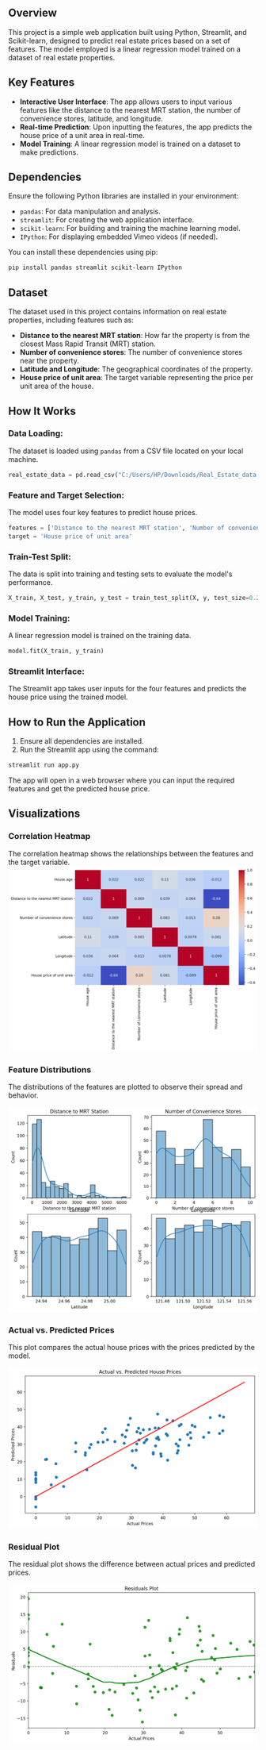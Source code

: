 ## Overview
This project is a simple web application built using Python, Streamlit, and Scikit-learn, designed to predict real estate prices based on a set of features. The model employed is a linear regression model trained on a dataset of real estate properties.

## Key Features
- **Interactive User Interface**: The app allows users to input various features like the distance to the nearest MRT station, the number of convenience stores, latitude, and longitude.
- **Real-time Prediction**: Upon inputting the features, the app predicts the house price of a unit area in real-time.
- **Model Training**: A linear regression model is trained on a dataset to make predictions.

## Dependencies
Ensure the following Python libraries are installed in your environment:

- `pandas`: For data manipulation and analysis.
- `streamlit`: For creating the web application interface.
- `scikit-learn`: For building and training the machine learning model.
- `IPython`: For displaying embedded Vimeo videos (if needed).

You can install these dependencies using pip:

```bash
pip install pandas streamlit scikit-learn IPython
```

## Dataset
The dataset used in this project contains information on real estate properties, including features such as:

- **Distance to the nearest MRT station**: How far the property is from the closest Mass Rapid Transit (MRT) station.
- **Number of convenience stores**: The number of convenience stores near the property.
- **Latitude and Longitude**: The geographical coordinates of the property.
- **House price of unit area**: The target variable representing the price per unit area of the house.

## How It Works

### Data Loading:
The dataset is loaded using `pandas` from a CSV file located on your local machine.

```python
real_estate_data = pd.read_csv("C:/Users/HP/Downloads/Real_Estate_data.csv")
```

### Feature and Target Selection:
The model uses four key features to predict house prices.

```python
features = ['Distance to the nearest MRT station', 'Number of convenience stores', 'Latitude', 'Longitude']
target = 'House price of unit area'
```

### Train-Test Split:
The data is split into training and testing sets to evaluate the model's performance.

```python
X_train, X_test, y_train, y_test = train_test_split(X, y, test_size=0.2, random_state=42)
```

### Model Training:
A linear regression model is trained on the training data.

```python
model.fit(X_train, y_train)
```

### Streamlit Interface:
The Streamlit app takes user inputs for the four features and predicts the house price using the trained model.

## How to Run the Application
1. Ensure all dependencies are installed.
2. Run the Streamlit app using the command:

```bash
streamlit run app.py
```

The app will open in a web browser where you can input the required features and get the predicted house price.


## Visualizations

### Correlation Heatmap
The correlation heatmap shows the relationships between the features and the target variable.
![Correlation Heatmap](https://github.com/Lidy-dev/Real-Estate-Price-Prediction/blob/main/Corr_RealEstate.png)

### Feature Distributions
The distributions of the features are plotted to observe their spread and behavior.

![Feature Distributions](https://github.com/Lidy-dev/Real-Estate-Price-Prediction/blob/main/Features_RealEstate.png)

### Actual vs. Predicted Prices
This plot compares the actual house prices with the prices predicted by the model.

![Actual vs. Predicted Prices](https://github.com/Lidy-dev/Real-Estate-Price-Prediction/blob/main/ActualVSPredicted.png)

### Residual Plot
The residual plot shows the difference between actual prices and predicted prices.

![Residual Plot](https://github.com/Lidy-dev/Real-Estate-Price-Prediction/blob/main/Residual_RealEstate.png)


